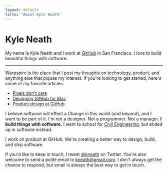 ```yaml
---
layout: default
title: "About Kyle Neath"
---
```


# Kyle Neath

<p class="intro">
  My name is Kyle Neath and I work at <a href="https://github.com">GitHub</a> in San Francisco. I love to build beautiful things with software.
</p>

----

Warpspire is the place that I post my thoughts on technology, product, and anything else that piques my interest. If you're looking to get started, here's some of my favorite articles:

* [Pixels don't care](/posts/pixels-dont-care/)
* [Designing GitHub for Mac](/posts/designing-github-mac/)
* [Product design at GitHub](http://warpspire.com/posts/product-design/)

I believe software will effect a Change in this world (and beyond), and I want to be part of it. I'm not a designer. Not a programmer. Not a manager. **I build things with software.** I went to school for [Civil Engineering](http://assets.warpspire.com/images/site/degree.jpg), but ended up in software instead.

I work on product at GitHub. We're creating a better way to design, build, and ship software.

<div class="keep-in-touch">
  <p>
    If you'd like to keep in touch, I tweet <a href="https://twitter.com/kneath">@kneath</a> on Twitter. You're also welcome to send a polite email to <a href="mailto:kneath@gmail.com">kneath@gmail.com</a>. I don't always get the chance to respond, but email is always the best way to get in touch.
  </p>
</div>